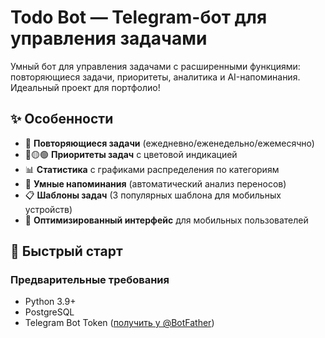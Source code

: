 # Todo Bot — Telegram-бот для управления задачами
Умный бот для управления задачами с расширенными функциями: повторяющиеся задачи, приоритеты, аналитика и AI-напоминания. Идеальный проект для портфолио!
## ✨ Особенности

- 📅 **Повторяющиеся задачи** (ежедневно/еженедельно/ежемесячно)
- 🔴🟡🟢 **Приоритеты задач** с цветовой индикацией
- 📊 **Статистика** с графиками распределения по категориям
- 🤖 **Умные напоминания** (автоматический анализ переносов)
- 📋 **Шаблоны задач** (3 популярных шаблона для мобильных устройств)
- 📱 **Оптимизированный интерфейс** для мобильных пользователей

## 🚀 Быстрый старт

### Предварительные требования
- Python 3.9+
- PostgreSQL
- Telegram Bot Token ([получить у @BotFather](https://t.me/BotFather))
